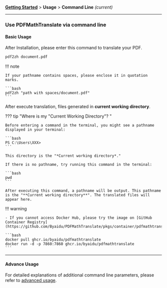 [**Getting Started**](./getting-started.md) > **Usage** > **Command Line** _(current)_

---

### Use PDFMathTranslate via command line

#### Basic Usage

After Installation, please enter this command to translate your PDF.

```bash
pdf2zh document.pdf
```

!!! note

    If your pathname contains spaces, please enclose it in quotation marks.
 
    ```bash
    pdf2zh "path with spaces/document.pdf"
    ```

After execute translation, files generated in **current working directory**.

??? tip "Where is my "Current Working Directory"? "

    Before entering a command in the terminal, you might see a pathname displayed in your terminal:
 
    ```bash
    PS C:\Users\XXX>
    ```
 
    This directory is the "*Current working directory*."
 
    If there is no pathname, try running this command in the terminal:
 
    ```bash
    pwd
    ```
 
    After executing this command, a pathname will be output. This pathname is the "**Current working directory**". The translated files will appear here.


!!! warning

    - If you cannot access Docker Hub, please try the image on [GitHub Container Registry](https://github.com/Byaidu/PDFMathTranslate/pkgs/container/pdfmathtranslate).
    
    ```bash
    docker pull ghcr.io/byaidu/pdfmathtranslate
    docker run -d -p 7860:7860 ghcr.io/byaidu/pdfmathtranslate
    ```

---

#### Advance Usage

For detailed explanations of additional command line parameters, please refer to [advanced usage](./../advanced/ADVANCED_usage.md).